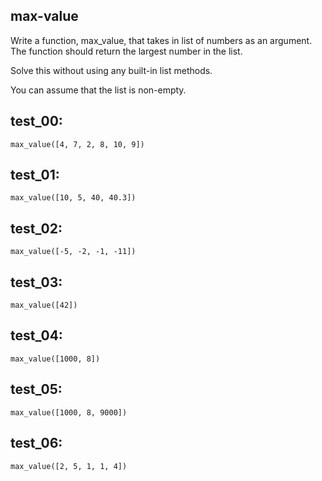 ## max-value

Write a function, max_value, that takes in list of numbers as an argument. The function should return the largest number in the list.

Solve this without using any built-in list methods.

You can assume that the list is non-empty.

## test_00:

`max_value([4, 7, 2, 8, 10, 9])`

## test_01:

`max_value([10, 5, 40, 40.3])` 

## test_02:

`max_value([-5, -2, -1, -11]) `

## test_03:

`max_value([42])` 

## test_04:

`max_value([1000, 8])`

## test_05:

`max_value([1000, 8, 9000])` 

## test_06:

`max_value([2, 5, 1, 1, 4])`